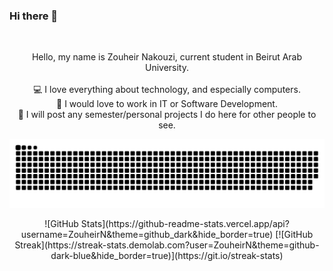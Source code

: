 ### Hi there 👋

<br>
<p align="center">
  Hello, my name is Zouheir Nakouzi, current student in Beirut Arab University.
  <br>
  <br>
  💻 I love everything about technology, and especially computers.
  <br>
  💼 I would love to work in IT or Software Development.
  <br>
  💾 I will post any semester/personal projects I do here for other people to see.
</p>

![snake gif](https://github.com/ZouheirN/ZouheirN/blob/output/github-contribution-grid-snake.svg)

<p align="center"> 
  ![GitHub Stats](https://github-readme-stats.vercel.app/api?username=ZouheirN&theme=github_dark&hide_border=true)
  [![GitHub Streak](https://streak-stats.demolab.com?user=ZouheirN&theme=github-dark-blue&hide_border=true)](https://git.io/streak-stats)
</p>
